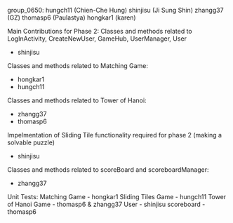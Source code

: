 group_0650:
hungch11 (Chien-Che Hung)
shinjisu (Ji Sung Shin)
zhangg37 (GZ)
thomasp6 (Paulastya)
hongkar1 (karen)

Main Contributions for Phase 2:
Classes and methods related to LogInActivity, CreateNewUser, GameHub, UserManager, User
- shinjisu

Classes and methods related to Matching Game:
- hongkar1
- hungch11

Classes and methods related to Tower of Hanoi:
- zhangg37
- thomasp6

Impelmentation of Sliding Tile functionality required for phase 2 (making a solvable puzzle)
- shinjisu

Classes and methods related to scoreBoard and scoreboardManager:
- zhangg37

Unit Tests:
Matching Game - hongkar1
Sliding Tiles Game - hungch11
Tower of Hanoi Game - thomasp6 & zhangg37
User - shinjisu
scoreboard - thomasp6

